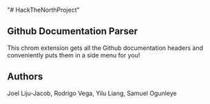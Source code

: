 "# HackTheNorthProject" 
<h2> Github Documentation Parser </h2>

This chrom extension gets all the Github documentation headers and conveniently puts them in a side menu for you!


<h2> Authors </h2>
Joel Liju-Jacob, Rodrigo Vega, Yilu Liang, Samuel Ogunleye

